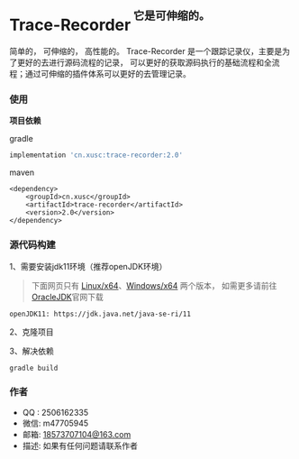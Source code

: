 # Trace-Recorder<sup><sup>&nbsp;它是可伸缩的。</sup></sup>

简单的， 可伸缩的， 高性能的。 Trace-Recorder 是一个跟踪记录仪，主要是为了更好的去进行源码流程的记录，
可以更好的获取源码执行的基础流程和全流程；通过可伸缩的插件体系可以更好的去管理记录。

### 使用
**项目依赖**

gradle
```gradle
implementation 'cn.xusc:trace-recorder:2.0'
```

maven
```maven
<dependency>
    <groupId>cn.xusc</groupId>
    <artifactId>trace-recorder</artifactId>
    <version>2.0</version>
</dependency>
```

### 源代码构建
1、需要安装jdk11环境（推荐openJDK环境）
> 下面网页只有 [Linux/x64](https://jdk.java.net/java-se-ri/11)、[Windows/x64](https://jdk.java.net/java-se-ri/11) 两个版本，
> 如需更多请前往[OracleJDK](https://www.oracle.com/java/technologies/downloads/#java11)官网下载
    
    openJDK11: https://jdk.java.net/java-se-ri/11

2、克隆项目

3、解决依赖

    gradle build
    
### 作者
* QQ : 2506162335
* 微信: m47705945
* 邮箱: 18573707104@163.com
* 描述: 如果有任何问题请联系作者